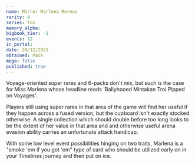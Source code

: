 ```yaml
---
name: Mirror Marlena Moreau
rarity: 4
series: tos
memory_alpha:
bigbook_tier: -1
events: 12
in_portal:
date: 28/12/2021
obtained: Pack
mega: false
published: true
---
```


Voyage-oriented super rares and 6-packs don't mix, but such is the case for Miss Marlena whose headline reads 'Ballyhooed Mintakan Troi Pipped on Voyages'.

Players still using super rares in that area of the game will find her useful if they happen across a fused version, but the cupboard isn't exactly stocked otherwise. A single collection which should double before too long looks to be the extent of her value in that area and and otherwise useful arena evasion ability carries an unfortunate attack handicap.

With some low level event possibilities hinging on two traits, Marlena is a "smoke 'em if you got 'em" type of card who should be utilized early on in your Timelines journey and then put on ice.
